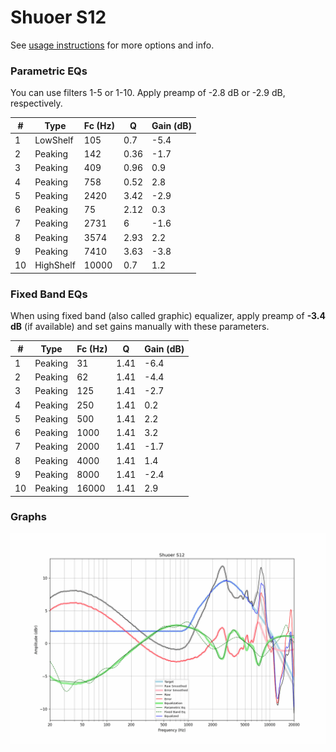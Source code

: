 # Shuoer S12
See [usage instructions](https://github.com/jaakkopasanen/AutoEq#usage) for more options and info.

### Parametric EQs
You can use filters 1-5 or 1-10. Apply preamp of -2.8 dB or -2.9 dB, respectively.

|   # | Type      |   Fc (Hz) |    Q |   Gain (dB) |
|-----|-----------|-----------|------|-------------|
|   1 | LowShelf  |       105 | 0.7  |        -5.4 |
|   2 | Peaking   |       142 | 0.36 |        -1.7 |
|   3 | Peaking   |       409 | 0.96 |         0.9 |
|   4 | Peaking   |       758 | 0.52 |         2.8 |
|   5 | Peaking   |      2420 | 3.42 |        -2.9 |
|   6 | Peaking   |        75 | 2.12 |         0.3 |
|   7 | Peaking   |      2731 | 6    |        -1.6 |
|   8 | Peaking   |      3574 | 2.93 |         2.2 |
|   9 | Peaking   |      7410 | 3.63 |        -3.8 |
|  10 | HighShelf |     10000 | 0.7  |         1.2 |

### Fixed Band EQs
When using fixed band (also called graphic) equalizer, apply preamp of **-3.4 dB** (if available) and set gains manually with these parameters.

|   # | Type    |   Fc (Hz) |    Q |   Gain (dB) |
|-----|---------|-----------|------|-------------|
|   1 | Peaking |        31 | 1.41 |        -6.4 |
|   2 | Peaking |        62 | 1.41 |        -4.4 |
|   3 | Peaking |       125 | 1.41 |        -2.7 |
|   4 | Peaking |       250 | 1.41 |         0.2 |
|   5 | Peaking |       500 | 1.41 |         2.2 |
|   6 | Peaking |      1000 | 1.41 |         3.2 |
|   7 | Peaking |      2000 | 1.41 |        -1.7 |
|   8 | Peaking |      4000 | 1.41 |         1.4 |
|   9 | Peaking |      8000 | 1.41 |        -2.4 |
|  10 | Peaking |     16000 | 1.41 |         2.9 |

### Graphs
![](./Shuoer%20S12.png)
